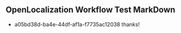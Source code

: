 ## OpenLocalization Workflow Test MarkDown
* a05bd38d-ba4e-44df-af1a-f7735ac12038 thanks!

<!--HONumber=Jul16_HO4-->


